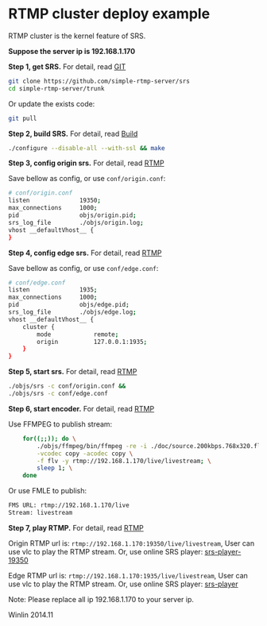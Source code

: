 # RTMP cluster deploy example

RTMP cluster is the kernel feature of SRS.

<strong>Suppose the server ip is 192.168.1.170</strong>

<strong>Step 1, get SRS.</strong> For detail, read [GIT](v1_EN_Git)

```bash
git clone https://github.com/simple-rtmp-server/srs
cd simple-rtmp-server/trunk
```

Or update the exists code:

```bash
git pull
```

<strong>Step 2, build SRS.</strong> For detail, read [Build](v3_EN_Build)

```bash
./configure --disable-all --with-ssl && make
```

<strong>Step 3, config origin srs.</strong> For detail, read [RTMP](v1_EN_DeliveryRTMP)

Save bellow as config, or use `conf/origin.conf`:

```bash
# conf/origin.conf
listen              19350;
max_connections     1000;
pid                 objs/origin.pid;
srs_log_file        ./objs/origin.log;
vhost __defaultVhost__ {
}
```

<strong>Step 4, config edge srs.</strong> For detail, read [RTMP](v1_EN_DeliveryRTMP)

Save bellow as config, or use `conf/edge.conf`:

```bash
# conf/edge.conf
listen              1935;
max_connections     1000;
pid                 objs/edge.pid;
srs_log_file        ./objs/edge.log;
vhost __defaultVhost__ {
    cluster {
        mode            remote;
        origin          127.0.0.1:1935;
    }
}
```

<strong>Step 5, start srs.</strong> For detail, read [RTMP](v1_EN_DeliveryRTMP)

```bash
./objs/srs -c conf/origin.conf &&
./objs/srs -c conf/edge.conf
```

<strong>Step 6, start encoder.</strong> For detail, read [RTMP](v1_EN_DeliveryRTMP)

Use FFMPEG to publish stream:

```bash
    for((;;)); do \
        ./objs/ffmpeg/bin/ffmpeg -re -i ./doc/source.200kbps.768x320.flv \
        -vcodec copy -acodec copy \
        -f flv -y rtmp://192.168.1.170/live/livestream; \
        sleep 1; \
    done
```

Or use FMLE to publish:

```bash
FMS URL: rtmp://192.168.1.170/live
Stream: livestream
```

<strong>Step 7, play RTMP.</strong> For detail, read [RTMP](v1_EN_DeliveryRTMP)

Origin RTMP url is: `rtmp://192.168.1.170:19350/live/livestream`, User can use vlc to play the RTMP stream. Or, use online SRS player: [srs-player-19350][srs-player-19350]

Edge RTMP url is: `rtmp://192.168.1.170:1935/live/livestream`, User can use vlc to play the RTMP stream. Or, use online SRS player: [srs-player][srs-player]

Note: Please replace all ip 192.168.1.170 to your server ip.

Winlin 2014.11

[nginx]: http://192.168.1.170:8080/nginx.html
[srs-player]: http://winlinvip.github.io/srs.release/trunk/research/players/srs_player.html?vhost=__defaultVhost__&autostart=true&server=192.168.1.170&app=live&stream=livestream&port=1935
[srs-player-19350]: http://winlinvip.github.io/srs.release/trunk/research/players/srs_player.html?vhost=__defaultVhost__&autostart=true&server=192.168.1.170&app=live&stream=livestream&port=19350
[srs-player-ff]: http://winlinvip.github.io/srs.release/trunk/research/players/srs_player.html?vhost=__defaultVhost__&autostart=true&server=192.168.1.170&app=live&stream=livestream_ff
[jwplayer]: http://winlinvip.github.io/srs.release/trunk/research/players/jwplayer6.html?vhost=__defaultVhost__&hls_autostart=true&server=192.168.1.170&app=live&stream=livestream&hls_port=8080
[jwplayer-ff]: http://winlinvip.github.io/srs.release/trunk/research/players/jwplayer6.html?vhost=__defaultVhost__&hls_autostart=true&server=192.168.1.170&app=live&stream=livestream_ff&hls_port=8080
